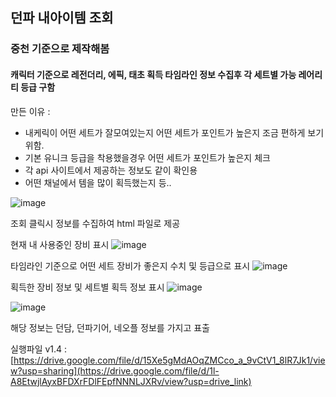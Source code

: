 ## 던파 내아이템 조회
### 중천 기준으로 제작해봄
#### 캐릭터 기준으로 레전더리, 에픽, 태초 획득 타임라인 정보 수집후 각 세트별 가능 레어리티 등급 구함
만든 이유 : 
* 내케릭이 어떤 세트가 잘모여있는지 어떤 세트가 포인트가 높은지 조금 편하게 보기 위함. 
* 기본 유니크 등급을 착용했을경우 어떤 세트가 포인트가 높은지 체크
* 각 api 사이트에서 제공하는 정보도 같이 확인용
* 어떤 채널에서 템을 많이 획득했는지 등.. 

![image](https://github.com/user-attachments/assets/0988e4ba-6385-41a4-b0fa-427b2a813791)

조회 클릭시 정보를 수집하여 html 파일로 제공

현재 내 사용중인 장비 표시
![image](https://github.com/user-attachments/assets/a21b7fa3-cd21-4cfc-91eb-d22d4e7e6802)

타임라인 기준으로 어떤 세트 장비가 좋은지 수치 및 등급으로 표시
![image](https://github.com/user-attachments/assets/f6ce261d-9412-42b0-b9b8-d6ab5145efdd)

획득한 장비 정보 및 세트별 획득 정보 표시
![image](https://github.com/user-attachments/assets/1e74a0a1-0b4e-45bf-8d3f-78a04063fe81)

![image](https://github.com/user-attachments/assets/6ae844da-0458-403d-9b20-63fdd4d84292)

해당 정보는 던담, 던파기어, 네오플 정보를 가지고 표출


실행파일 v1.4 : [https://drive.google.com/file/d/15Xe5gMdAOqZMCco_a_9vCtV1_8lR7Jk1/view?usp=sharing](https://drive.google.com/file/d/1l-A8EtwjlAyxBFDXrFDlFEpfNNNLJXRv/view?usp=drive_link)
